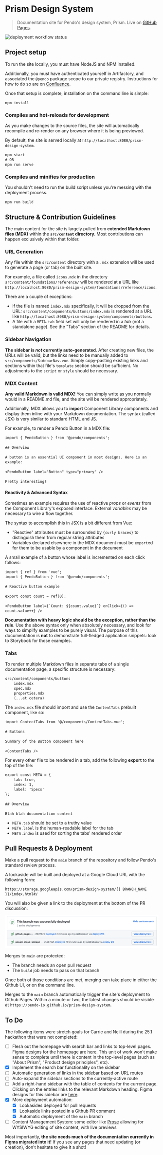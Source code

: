 # Prism Design System

> Documentation site for Pendo's design system, Prism. Live on [GitHub Pages](https://pendo-io.github.io/prism-design-system).

![deployment workflow status](https://github.com/pendo-io/prism-design-system/actions/workflows/publish.yml/badge.svg)

## Project setup

To run the site locally, you must have NodeJS and NPM installed.

Additionally, you must have authenticated yourself in Artifactory, and associated the `@pendo` package scope to our private registry. Instructions for how to do so are on [Confluence](https://pendo-io.atlassian.net/wiki/spaces/ENG/pages/1437761584/JFrog+Artifactory+-+Private+NPM+Registry+Setup).

Once that setup is complete, installation on the command line is simple:

```
npm install
```

### Compiles and hot-reloads for development

As you make changes to the source files, the site will automatically recompile and re-render on any browser where it is being previewed.

By default, the site is served locally at `http://localhost:8080/prism-design-system`.

```
npm start
# OR
npm run serve
```

### Compiles and minifies for production

You shouldn't need to run the build script unless you're messing with the deployment process.

```
npm run build
```

## Structure & Contribution Guidelines

The main content for the site is largely pulled from **extended Markdown files (MDX)** within the **`src/content` directory**. Most contributions can happen exclusively within that folder.

### URL Generation

Any file within the `src/content` directory with a `.mdx` extension will be used to generate a page (or tab) on the built site.

For example, a file called `icons.mdx` in the directory `src/content/foundations/reference/` will be rendered at a URL like `http://localhost:8080/prism-design-system/foundations/reference/icons`.

There are a couple of exceptions:

- If the file is named `index.mdx` specifically, it will be dropped from the URL: `src/content/components/buttons/index.mdx` is rendered at a URL like `http://localhost:8080/prism-design-system/components/buttons`.
- A file with a `META.tab` field set will only be rendered in a _tab_ (not a standalone page). See the "Tabs" section of the README for details.

### Sidebar Navigation

**The sidebar is *not* currently auto-generated**. After creating new files, the URLs will be valid, but the links need to be manually added to `src/components/SidebarNav.vue`. Simply copy-pasting existing links and sections within that file's `template` section should be sufficient. No adjustments to the `script` or `style` should be necessary.

### MDX Content

**Any valid Markdown is valid MDX!** You can simply write as you normally would in a README.md file, and the site will be rendered appropriately.

Additionally, MDX allows you to **import** Component Library components and display them inline with your Markdown documentation. The syntax (called JSX) is very similar to standard HTML and JS.

For example, to render a Pendo Button in a MDX file:

```
import { PendoButton } from '@pendo/components';

## Overview

A button is an essential UI component in most designs. Here is an example:

<PendoButton label="Button" type="primary" />

Pretty interesting!
```

#### Reactivity & Advanced Syntax

Sometimes an example requires the use of reactive *props* or *events* from the Component Library's exposed interface. External *variables* may be necessary to wire a flow together.

The syntax to accomplish this in JSX is a bit different from Vue:

- "Reactive" attributes must be surrounded by `{curly braces}` to distinguish them from regular string attributes
- Variables declared elsewhere in the MDX document must be `export`ed for them to be usable by a component in the document

A small example of a button whose label is incremented on each click follows:

```
import { ref } from 'vue';
import { PendoButton } from '@pendo/components';

# Reactive button example

export const count = ref(0);

<PendoButton label={`Count: ${count.value}`} onClick={() => count.value++} />
```

**Documentation with heavy logic should be the exception, rather than the rule**. Use the above syntax only when absolutely necessary, and look for ways to simplify examples to be purely visual. The purpose of this documentation is **not** to demonstrate full-fledged application snippets: look to Storybook for those examples.

### Tabs

To render multiple Markdown files in separate tabs of a single documentation page, a specific structure is necessary:

```
src/content/components/buttons
    index.mdx
    spec.mdx
    properties.mdx
    (...et cetera)
```

The `index.mdx` file should import and use the `ContentTabs` prebuilt component, like so:

```mdx
import ContentTabs from '@/components/ContentTabs.vue';

# Buttons

Summary of the Button component here

<ContentTabs />
```

For every other file to be rendered in a tab, add the following **export** to the top of the file:

```mdx
export const META = {
    tab: true,
    index: 1,
    label: 'Specs'
};

## Overview

Blah blah documentation content
```

- `META.tab` should be set to a truthy value
- `META.label` is the human-readable label for the tab
- `META.index` is used for sorting the tabs' rendered order

## Pull Requests & Deployment

Make a pull request to the `main` branch of the repository and follow Pendo's standard review process.

A lookaside will be built and deployed at a Google Cloud URL with the following form:

```
https://storage.googleapis.com/prism-design-system/{{ BRANCH_NAME }}/index.html#/
```

You will also be given a link to the deployment at the bottom of the PR discussion:

![screenshot of GitHub deployment message on a pull request](./docs/deployment.png)

Merges to `main` are protected:

- The branch needs an open pull request
- The `build` job needs to pass on that branch

Once both of those conditions are met, merging can take place in either the Github UI, or on the command line.

Merges to the `main` branch automatically trigger the site's deployment to Github Pages. Within a minute or two, the latest changes should be visible at `https://pendo-io.github.io/prism-design-system`.

## To Do

The following items were stretch goals for Carrie and Neill during the 25.1 hackathon that were not completed:

- [ ] Flesh out the homepage with search bar and links to top-level pages. Figma designs for the homepage are [here](https://www.figma.com/design/VvIdJrQwAiip94MOReeghV/%F0%9F%8C%88-2024-Prism-Site?node-id=1105-7744&t=4Ieo0YmZOyIwBtwZ-4).
  This unit of work won't make sense to complete until there is content in the top-level pages (such as "About Prism", "Product design principles", etc).
- [x] Implement the search bar functionality on the sidebar
- [ ] Automatic generation of links in the sidebar based on URL routes
- [ ] Auto-expand the sidebar sections to the currently-active route
- [ ] Add a right-hand sidebar with the table of contents for the current page. Clicking on the entries links to the relevant Markdown heading. Figma designs for this sidebar are [here](https://www.figma.com/design/VvIdJrQwAiip94MOReeghV/%F0%9F%8C%88-2024-Prism-Site?node-id=1106-7755&t=hdnic9Lg9Eg7iv8S-0).
- [x] More deployment automation:
  - [x] Lookasides deployed for pull requests
  - [x] Lookaside links posted in a Github PR comment
  - [x] Automatic deployment of the `main` branch
- [ ] Content Management System: some editor like [Prose](https://prose.io/) allowing for WYSIWYG editing of site content, with live previews

Most importantly, **the site needs much of the documentation currently in Figma migrated into it!** If you see any pages that need updating (or creation), don't hesitate to give it a shot!
